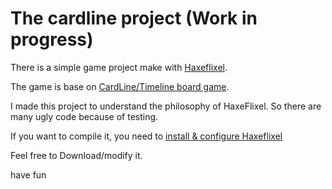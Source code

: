 The cardline project (Work in progress)
=======================================


There is a simple game project make with [Haxeflixel](http://haxeflixel.com/).

The game is base on [CardLine/Timeline board game](https://www.asmodee.us/en/games/timeline/).

I made this project to understand the philosophy of HaxeFlixel. So there are many ugly code because of testing.

If you want to compile it, you need to [install & configure Haxeflixel](http://haxeflixel.com/documentation/getting-started/)

Feel free to Download/modify it.

have fun